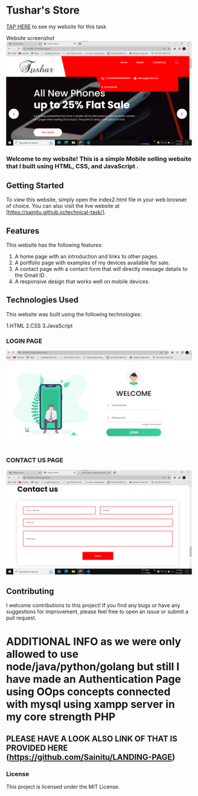 # Tushar's Store
[TAP HERE](https://sainitu.github.io/technical-task/) to see my website for this task

Website screenshot
![Homepage screenshot](./Screenshoots/output2.png)

### Welcome to my website! This is a simple Mobile selling website that I built using HTML, CSS, and JavaScript .

## Getting Started
To view this website, simply open the index2.html file in your web browser of choice. You can also visit the live website at [https://sainitu.github.io/technical-task/].

## Features
This website has the following features:

1. A home page with an introduction and links to other pages.
2. A portfolio page with examples of my devices available for sale.
3. A contact page with a contact form that will directly message details to the Gmail ID .
4. A responsive design that works well on mobile devices.
## Technologies Used
This website was built using the following technologies:

1.HTML
2.CSS
3.JavaScript

### LOGIN PAGE
![LOGINpage screenshot](./Screenshoots/output1.png)
### CONTACT US PAGE
![Contactpage screenshot](./Screenshoots/output4.png)


## Contributing
I welcome contributions to this project! If you find any bugs or have any suggestions for improvement, please feel free to open an issue or submit a pull request.
# ADDITIONAL INFO as we were only allowed to use node/java/python/golang but still I have made an Authentication Page using OOps concepts connected with mysql using xampp server in my core strength PHP
## PLEASE HAVE A LOOK ALSO LINK OF THAT IS PROVIDED HERE (https://github.com/Sainitu/LANDING-PAGE)

### License
This project is licensed under the MIT License.
